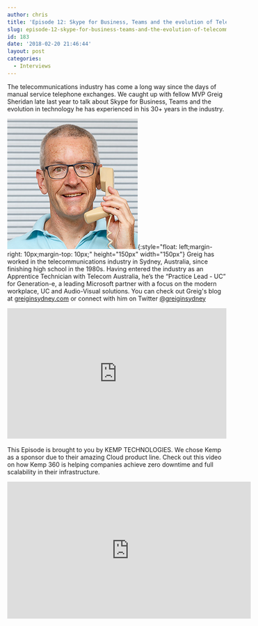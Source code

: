 ```yaml
---
author: chris
title: 'Episode 12: Skype for Business, Teams and the evolution of Telecommunications'
slug: episode-12-skype-for-business-teams-and-the-evolution-of-telecommunications
id: 183
date: '2018-02-20 21:46:44'
layout: post
categories:
  - Interviews
---
```


The telecommunications industry has come a long way since the days of manual service telephone exchanges. We caught up with fellow MVP Greig Sheridan late last year to talk about Skype for Business, Teams and the evolution in technology he has experienced in his 30+ years in the industry.

![Greig](/images/uploads/2018/02/greig2.jpg){:style="float: left;margin-right: 10px;margin-top: 10px;" height="150px" width="150px"} Greig has worked in the telecommunications industry in Sydney, Australia, since finishing high school in the 1980s. Having entered the industry as an Apprentice Technician with Telecom Australia, he’s the “Practice Lead - UC” for Generation-e, a leading Microsoft partner with a focus on the modern workplace, UC and Audio-Visual solutions. You can check out Greig's blog at [greiginsydney.com](https://greiginsydney.com) or connect with him on Twitter [@greiginsydney](https://twitter.com/greiginsydney)

<p><iframe width="100%" height="300" scrolling="no" frameborder="no" allow="autoplay" src="https://w.soundcloud.com/player/?url=https%3A//api.soundcloud.com/tracks/402614106&color=%23ff5500&auto_play=false&hide_related=false&show_comments=true&show_user=true&show_reposts=false&show_teaser=true&visual=true"></iframe></p>

This Episode is brought to you by KEMP TECHNOLOGIES. We chose Kemp as a sponsor due to their amazing Cloud product line. Check out this video on how Kemp 360 is helping companies achieve zero downtime and full scalability in their infrastructure.
<p><iframe width="560" height="315" src="https://www.youtube.com/embed/dVvHokor9wc" frameborder="0" allow="accelerometer; autoplay; encrypted-media; gyroscope; picture-in-picture" allowfullscreen></iframe></p>
